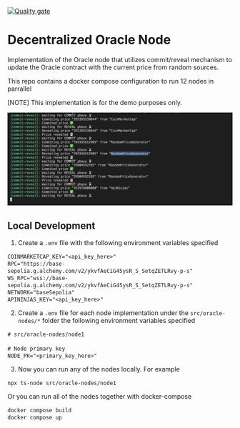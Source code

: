 [![Quality gate](https://github.com/dgma/automation-node-starter/actions/workflows/quality-gate.yml/badge.svg)](https://github.com/dgma/automation-node-starter/actions/workflows/quality-gate.yml)

# Decentralized Oracle Node

Implementation of the Oracle node that utilizes commit/reveal mechanism to update the Oracle contract with the current price from random sources.

This repo contains a docker compose configuration to run 12 nodes in parrallel

[NOTE] This implementation is for the demo purposes only.

![image info](./docs/demo.png)

## Local Development

1. Create a `.env` file with the following environment variables specified

```
COINMARKETCAP_KEY="<api_key_here>"
RPC="https://base-sepolia.g.alchemy.com/v2/ykvfAeCiG45ysR_S_SetqZETLRvy-p-s"
WS_RPC="wss://base-sepolia.g.alchemy.com/v2/ykvfAeCiG45ysR_S_SetqZETLRvy-p-s"
NETWORK="baseSepolia"
APININJAS_KEY="<api_key_here>"
```

2. Create a `.env` file for each node implementation under the `src/oracle-nodes/*` folder the following environment variables specified

```
# src/oracle-nodes/node1

# Node primary key
NODE_PK="<primary_key_here>"
```

3. Now you can run any of the nodes locally. For example

```
npx ts-node src/oracle-nodes/node1
```

Or you can run all of the nodes together with docker-compose

```
docker compose build
docker compose up
```
